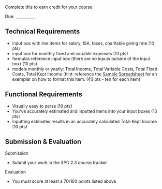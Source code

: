 Complete this to earn credit for your course

Due: __________

## Technical Requirements
- input box with line items for salary, ISA, taxes, charitable giving rate (10 pts)
- input box for monthly fixed and variable expenses (10 pts)
- formulas reference input box (there are no inputs outside of the input box) (10 pts)
- models monthly or yearly: Total Income, Total Variable Costs, Total Fixed Costs, Total Kept Income (hint: reference the [Sample Spreadsheet](https://docs.google.com/spreadsheets/d/1sTn7VpVVeW7kN1H-ova-gztEiWP62s8Qw-uIAQN-jNE/edit#gid=2129061068) for an exemplar on how to format this item. (40 pts - ten for each item)

## Functional Requirements
- Visually easy to parse (10 pts)
- You've accurately estimated and inputted items into your input boxes (10 pts)
- Inputting estimates results in an accurately calculated Total Kept Income (10 pts)

## Submission & Evaluation 

Submission

- Submit your work in the SPD 2.3 course tracker

Evaluation

- You must score at least a 70/100 points listed above
